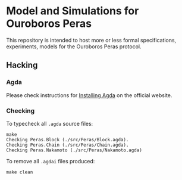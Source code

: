 # Model and Simulations for Ouroboros Peras

This repository is intended to host more or less formal specifications, experiments, models for the Ouroboros Peras protocol.

## Hacking

### Agda

Please check instructions for [Installing Agda](https://agda.readthedocs.io/en/latest/getting-started/installation.html) on the official website.

### Checking

To typecheck all `.agda` source files:

```
make
Checking Peras.Block (./src/Peras/Block.agda).
Checking Peras.Chain (./src/Peras/Chain.agda).
Checking Peras.Nakamoto (./src/Peras/Nakamoto.agda)
```

To remove all `.agdai` files produced:

```
make clean
```
